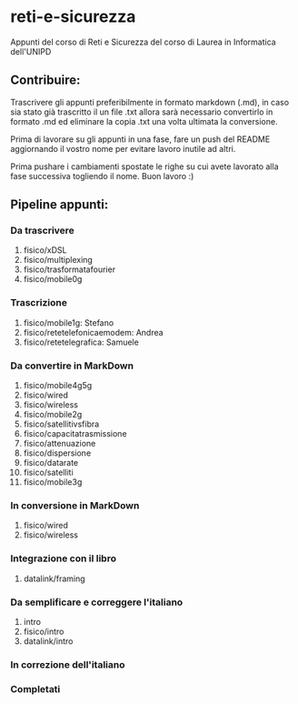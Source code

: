 # reti-e-sicurezza
Appunti del corso di Reti e Sicurezza del corso di Laurea in Informatica dell'UNIPD

## Contribuire:
Trascrivere gli appunti preferibilmente in formato markdown (.md), in caso sia stato già trascritto il un file .txt allora sarà necessario convertirlo in formato .md ed eliminare la copia .txt una volta ultimata la conversione.

Prima di lavorare su gli appunti in una fase, fare un push del README aggiornando il vostro nome per evitare lavoro inutile ad altri.

Prima pushare i cambiamenti spostate le righe su cui avete lavorato alla fase successiva togliendo il nome. Buon lavoro :)

## Pipeline appunti:
### Da trascrivere
<ol>
    <li>fisico/xDSL</li>
    <li>fisico/multiplexing</li>
    <li>fisico/trasformatafourier</li>
    <li>fisico/mobile0g</li>
</ol>

### Trascrizione
<ol>
    <li>fisico/mobile1g: Stefano</l1>
    <li>fisico/retetelefonicaemodem: Andrea</li>
    <li>fisico/retetelegrafica: Samuele</li>
</ol>

### Da convertire in MarkDown
<ol>
    <li>fisico/mobile4g5g</li>
    <li>fisico/wired</li>
    <li>fisico/wireless</li>
    <li>fisico/mobile2g</li>
    <li>fisico/satellitivsfibra</li>
    <li>fisico/capacitatrasmissione</li>
    <li>fisico/attenuazione</li>
    <li>fisico/dispersione</li>
    <li>fisico/datarate</li>
    <li>fisico/satelliti</li>
    <li>fisico/mobile3g</li>
</ol>

### In conversione in MarkDown
<ol>
    <li>fisico/wired</li>
    <li>fisico/wireless</li>
</ol>

### Integrazione con il libro
<ol>
    <li>datalink/framing</li>
</ol>

### Da semplificare e correggere l'italiano
<ol>
    <li>intro</li>
    <li>fisico/intro</li>
    <li>datalink/intro</li>
</ol>

### In correzione dell'italiano
<ol>
</ol>

### Completati
<ol>
</ol>
